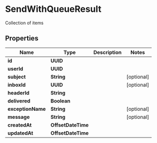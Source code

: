 

# SendWithQueueResult

Collection of items

## Properties

| Name | Type | Description | Notes |
|------------ | ------------- | ------------- | -------------|
|**id** | **UUID** |  |  |
|**userId** | **UUID** |  |  |
|**subject** | **String** |  |  [optional] |
|**inboxId** | **UUID** |  |  [optional] |
|**headerId** | **String** |  |  |
|**delivered** | **Boolean** |  |  |
|**exceptionName** | **String** |  |  [optional] |
|**message** | **String** |  |  [optional] |
|**createdAt** | **OffsetDateTime** |  |  |
|**updatedAt** | **OffsetDateTime** |  |  |



